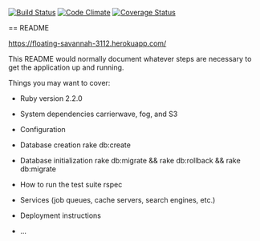 [![Build Status](https://travis-ci.org/ectomorph314/msds.svg)](https://travis-ci.org/ectomorph314/msds) [![Code Climate](https://codeclimate.com/github/ectomorph314/MSDS/badges/gpa.svg)](https://codeclimate.com/github/ectomorph314/MSDS) [![Coverage Status](https://coveralls.io/repos/ectomorph314/msds/badge.svg)](https://coveralls.io/r/ectomorph314/msds)

== README

https://floating-savannah-3112.herokuapp.com/

This README would normally document whatever steps are necessary to get the
application up and running.

Things you may want to cover:

* Ruby version
2.2.0
* System dependencies
carrierwave, fog, and S3
* Configuration

* Database creation
rake db:create
* Database initialization
rake db:migrate && rake db:rollback && rake db:migrate
* How to run the test suite
rspec
* Services (job queues, cache servers, search engines, etc.)

* Deployment instructions

* ...
